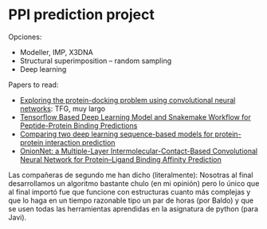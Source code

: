 # PPI prediction project

Opciones:

* Modeller, IMP, X3DNA
* Structural superimposition – random sampling
* Deep learning

Papers to read:

* [Exploring the protein-docking problem using convolutional neural networks](https://upcommons.upc.edu/handle/2117/115303): TFG, muy largo
* [Tensorflow Based Deep Learning Model and Snakemake Workflow for Peptide-Protein Binding Predictions](https://www.biorxiv.org/content/10.1101/410928v3)
* [Comparing two deep learning sequence-based models for protein-protein interaction prediction](https://arxiv.org/abs/1901.06268)
* [OnionNet: a Multiple-Layer Intermolecular-Contact-Based Convolutional Neural Network for Protein–Ligand Binding Affinity Prediction](https://pubs.acs.org/doi/full/10.1021/acsomega.9b01997#)

Las compañeras de segundo me han dicho (literalmente): Nosotras al final desarrollamos un algoritmo bastante chulo (en mi opinión) pero lo único que al final importó fue que funcione con estructuras cuanto más complejas y que lo haga en un tiempo razonable tipo un par de horas (por Baldo) y que se usen todas las herramientas aprendidas en la asignatura de python (para Javi).
